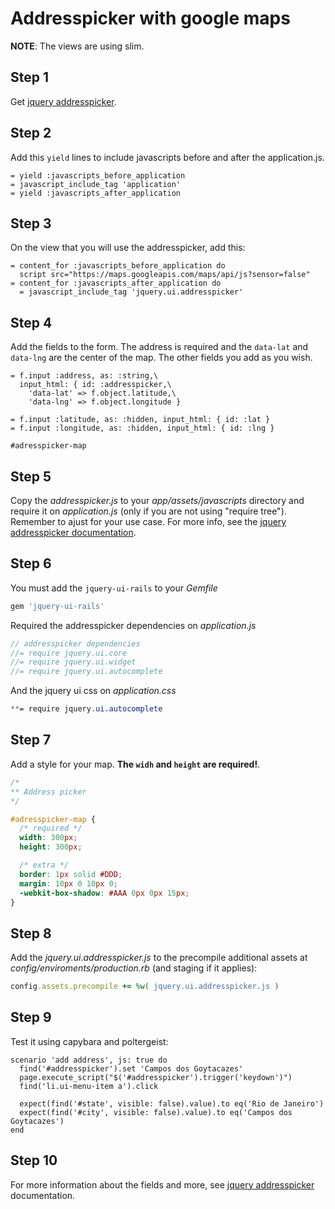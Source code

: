 # Addresspicker with google maps

**NOTE**: The views are using slim.

## Step 1

Get [jquery addresspicker](https://github.com/sgruhier/jquery-addresspicker).

## Step 2

Add this `yield` lines to include javascripts before and after the
application.js.

```
= yield :javascripts_before_application
= javascript_include_tag 'application'
= yield :javascripts_after_application
```

## Step 3

On the view that you will use the addresspicker, add this:

```
= content_for :javascripts_before_application do
  script src="https://maps.googleapis.com/maps/api/js?sensor=false"
= content_for :javascripts_after_application do
  = javascript_include_tag 'jquery.ui.addresspicker'
```

## Step 4

Add the fields to the form. The address is required and the `data-lat` and
`data-lng` are the center of the map. The other fields you add as you wish.

```
= f.input :address, as: :string,\
  input_html: { id: :addresspicker,\
    'data-lat' => f.object.latitude,\
    'data-lng' => f.object.longitude }

= f.input :latitude, as: :hidden, input_html: { id: :lat }
= f.input :longitude, as: :hidden, input_html: { id: :lng }

#adresspicker-map
```

## Step 5

Copy the *addresspicker.js* to your *app/assets/javascripts* directory and require it on *application.js* (only if you are not using "require tree"). Remember to ajust for your use case. For more info, see the [jquery addresspicker documentation](https://github.com/sgruhier/jquery-addresspicker).


## Step 6

You must add the `jquery-ui-rails` to your *Gemfile*

``` ruby
gem 'jquery-ui-rails'
```

Required the addresspicker dependencies on *application.js*

``` javascript
// addresspicker dependencies
//= require jquery.ui.core
//= require jquery.ui.widget
//= require jquery.ui.autocomplete
```

And the jquery ui css on *application.css*

``` css
**= require jquery.ui.autocomplete
```

## Step 7

Add a style for your map. **The `widh` and `height` are required!**.

  ``` css
  /*
  ** Address picker
  */

  #adresspicker-map {
    /* required */
    width: 300px;
    height: 300px;

    /* extra */
    border: 1px solid #DDD;
    margin: 10px 0 10px 0;
    -webkit-box-shadow: #AAA 0px 0px 15px;
  }
  ```


## Step 8

Add the *jquery.ui.addresspicker.js* to the precompile additional assets at
*config/enviroments/production.rb* (and staging if it applies):

``` ruby
config.assets.precompile += %w( jquery.ui.addresspicker.js )
```


## Step 9

Test it using capybara and poltergeist:

```
scenario 'add address', js: true do
  find('#addresspicker').set 'Campos dos Goytacazes'
  page.execute_script("$('#addresspicker').trigger('keydown')")
  find('li.ui-menu-item a').click

  expect(find('#state', visible: false).value).to eq('Rio de Janeiro')
  expect(find('#city', visible: false).value).to eq('Campos dos Goytacazes')
end
```

## Step 10

For more information about the fields and more, see
[jquery addresspicker](https://github.com/sgruhier/jquery-addresspicker)
documentation.